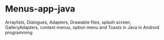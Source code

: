 # Menus-app-java
Arraylists, Dialogues, Adapters, Drawable files, splash screen, GalleryAdapters, context menus, option menu and Toasts in Java in Android programming
